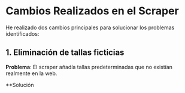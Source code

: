 # Cambios Realizados en el Scraper

He realizado dos cambios principales para solucionar los problemas identificados:

## 1. Eliminación de tallas ficticias

**Problema**: El scraper añadía tallas predeterminadas que no existían realmente en la web.

**Solución